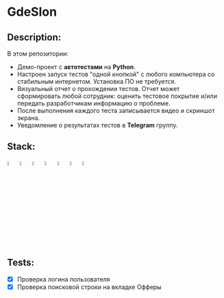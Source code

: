 # GdeSlon

## Description:
В этом репозитории:
- Демо-проект с <b>автотестами</b> на <b>Python</b>.
- Настроен запуск тестов "одной кнопкой" с любого компьютера со стабильным интернетом. Установка ПО не требуется.
- Визуальный отчет о прохождении тестов. Отчет может сформировать любой сотрудник: оценить тестовое покрытие и/или передать разработчикам информацию о проблеме.
- После выполнения каждого теста записывается видео и скриншот экрана.
- Уведомление о результатах тестов в <b>Telegram</b> группу.

## Stack:

<p  align="left">
  <code><img width="5%" title="Pycharm" src=https://github.com/ilichev-art/olgakos/blob/main/images/logo/pycharm.png></code>
  <code><img width="5%" title="Python" src=https://github.com/ilichev-art/olgakos/blob/main/images/logo/python.svg></code>
  <code><img width="5%" title="Pytest" src=https://github.com/ilichev-art/olgakos/blob/main/images/logo/pytest.png></code>
  <code><img width="5%" title="Selene" src=https://github.com/ilichev-art/olgakos/blob/main/images/logo/selene.png></code>
  <code><img width="5%" title="Selenium" src=https://github.com/ilichev-art/olgakos/blob/main/images/logo/webdriver4.png></code>
  <code><img width="5%" title="Allure Report" src=https://github.com/ilichev-art/olgakos/blob/main/images/logo/Allure_new.png></code>
  <code><img width="5%" title="Jenkins" src=https://github.com/ilichev-art/olgakos/blob/main/images/logo/Jenkins.svg></code>
</p>

## Tests:
- [x] Проверка логина пользователя
- [x] Проверка поисковой строки на вкладке Офферы
